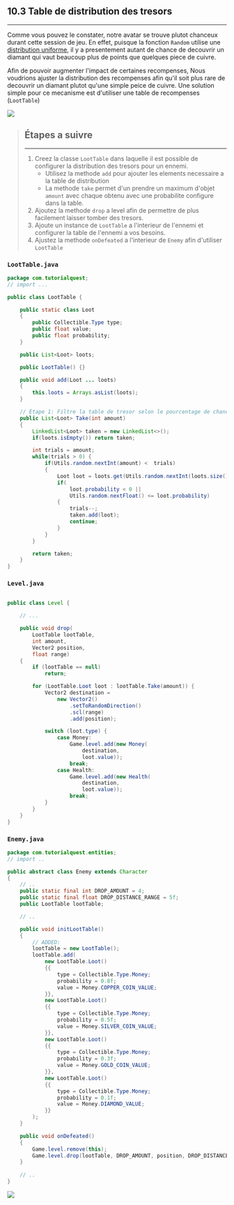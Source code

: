 ## 10.3 Table de distribution des tresors
---

Comme vous pouvez le constater, notre avatar se trouve plutot chanceux durant cette session de jeu. En effet, puisque la fonction `Random` utilise une [distribution uniforme](../glossary/glossary.md#Loi-uniforme), il y a presentement autant de chance de decouvrir un diamant qui vaut beaucoup plus de points que quelques piece de cuivre.

Afin de pouvoir augmenter l'impact de certaines recompenses, Nous voudrions ajuster la distribution des recompenses afin qu'il soit plus rare de decouvrir un diamant plutot qu'une simple peice de cuivre. Une solution simple pour ce mecanisme est d'utiliser une table de recompenses (`LootTable`)

![](./resources/lucky.gif)

> ## Étapes a suivre
> ---
> 1. Creez la classe `LootTable` dans laquelle il est possible de configurer la distribution des tresors pour un ennemi.
>    * Utilisez la methode `add` pour ajouter les elements necessaire a la table de distribution
>    * La methode `take` permet d'un prendre un maximum d'objet `amount` avec chaque obtenu avec une probabilite configure dans la table.
> 2. Ajoutez la methode `drop` a level afin de permettre de plus facilement laisser tomber des tresors.
> 3. Ajoute un instance de `LootTable` a l'interieur de l'ennemi et configurer la table de l'ennemi a vos besoins.
> 4. Ajustez la methode `onDefeated` a l'interieur de `Enemy` afin d'utiliser `LootTable`



### `LootTable.java`
```java
package com.tutorialquest;
// import ...

public class LootTable {

    public static class Loot
    {
        public Collectible.Type type;
        public float value;
        public float probability;
    }

    public List<Loot> loots;

    public LootTable() {}

    public void add(Loot ... loots)
    {
        this.loots = Arrays.asList(loots);
    }

    // Etape 1: Filtre la table de tresor selon le pourcentage de chance des elements
    public List<Loot> Take(int amount)
    {
        LinkedList<Loot> taken = new LinkedList<>();
        if(loots.isEmpty()) return taken;

        int trials = amount;
        while(trials > 0) {
            if(Utils.random.nextInt(amount) <  trials)
            {
                Loot loot = loots.get(Utils.random.nextInt(loots.size()));
                if(
                    loot.probability < 0 ||
                    Utils.random.nextFloat() <= loot.probability)
                {
                    trials--;
                    taken.add(loot);
                    continue;
                }
            }
        }

        return taken;
    }
}
```

### `Level.java`
```java

public class Level {

    // ...

    public void drop(
        LootTable lootTable, 
        int amount, 
        Vector2 position, 
        float range)
    {
        if (lootTable == null)
            return;

        for (LootTable.Loot loot : lootTable.Take(amount)) {
            Vector2 destination =
                new Vector2()
                    .setToRandomDirection()
                    .scl(range)
                    .add(position);

            switch (loot.type) {
                case Money:
                    Game.level.add(new Money(
                        destination,
                        loot.value));
                    break;
                case Health:
                    Game.level.add(new Health(
                        destination,
                        loot.value));
                    break;
            }
        }
    }
}
```

### `Enemy.java`
```java
package com.tutorialquest.entities;
// import ..

public abstract class Enemy extends Character 
{
    // ..
    public static final int DROP_AMOUNT = 4;
    public static final float DROP_DISTANCE_RANGE = 5f;
    public LootTable lootTable;

    // ..

    public void initLootTable()
    {
        // ADDED:
        lootTable = new LootTable();
        lootTable.add(
            new LootTable.Loot()
            {{
                type = Collectible.Type.Money;
                probability = 0.8f;
                value = Money.COPPER_COIN_VALUE;
            }},
            new LootTable.Loot()
            {{
                type = Collectible.Type.Money;
                probability = 0.5f;
                value = Money.SILVER_COIN_VALUE;
            }},
            new LootTable.Loot()
            {{
                type = Collectible.Type.Money;
                probability = 0.3f;
                value = Money.GOLD_COIN_VALUE;
            }},
            new LootTable.Loot()
            {{
                type = Collectible.Type.Money;
                probability = 0.1f;
                value = Money.DIAMOND_VALUE;
            }}
        );
    }

    public void onDefeated()
    {
        Game.level.remove(this);
        Game.level.drop(lootTable, DROP_AMOUNT, position, DROP_DISTANCE_RANGE);
    }
    
    // ..
}

```

![](./resources/collectible-random.gif)